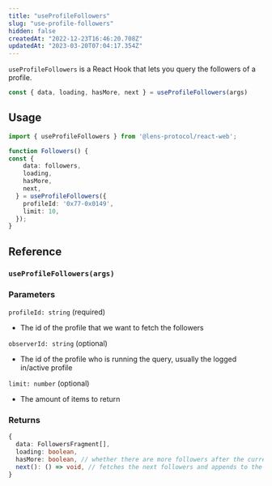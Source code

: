 ```yaml
---
title: "useProfileFollowers"
slug: "use-profile-followers"
hidden: false
createdAt: "2022-12-23T16:46:20.708Z"
updatedAt: "2023-03-20T07:04:17.354Z"
---
```

`useProfileFollowers` is a React Hook that lets you query the followers of a profile.

```typescript
const { data, loading, hasMore, next } = useProfileFollowers(args)
```



## Usage

```typescript TypeScript
import { useProfileFollowers } from '@lens-protocol/react-web';

function Followers() {
const {
    data: followers,
    loading,
    hasMore,
    next,
  } = useProfileFollowers({
    profileId: '0x77-0x0149',
    limit: 10,
  });
}
```



## Reference

### `useProfileFollowers(args)`

### Parameters

`profileId: string` (required)

- The id of the profile that we want to fetch the followers

`observerId: string` (optional)

- The id of the profile who is running the query, usually the logged in/active profile

`limit: number` (optional)

- The amount of items to return

### Returns

```typescript
{
  data: FollowersFragment[],
  loading: boolean,
  hasMore: boolean, // whether there are more followers after the current batch
  next(): () => void, // fetches the next followers and appends to the data
}
```